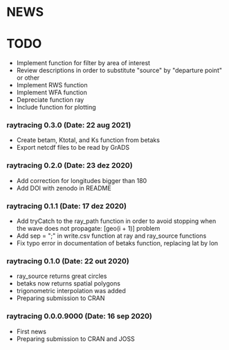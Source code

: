 NEWS
===========
# TODO
- Implement function for filter by area of interest
- Review descriptions in order to substitute "source" by "departure point" or
  other
- Implement RWS function
- Implement WFA function
- Depreciate function ray
- Include function for plotting

### raytracing 0.3.0 (Date: 22 aug 2021)
- Create betam, Ktotal, and Ks function from betaks
- Export netcdf files to be read by GrADS 

### raytracing 0.2.0 (Date: 23 dez 2020)
- Add correction for longitudes bigger than 180
- Add DOI with zenodo in README

### raytracing 0.1.1 (Date: 17 dez 2020)
- Add tryCatch to the ray_path function in order to avoid stopping
  when the wave does not propagate: [geo(i + 1)] problem
- Add sep = ";" in write.csv function at ray and ray_source functions
- Fix typo error in documentation of betaks function, replacing lat by lon

### raytracing 0.1.0 (Date: 22 out 2020)
- ray_source returns great circles
- betaks now returns spatial polygons
- trigonometric interpolation was added
- Preparing submission to CRAN

### raytracing 0.0.0.9000 (Date: 16 sep 2020)
- First news
- Preparing submission to CRAN and JOSS

